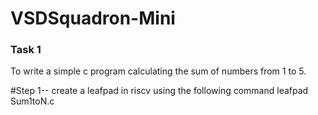# VSDSquadron-Mini
### Task 1
   To write a simple c program calculating the sum of numbers from 1 to 5. 
   
  #Step 1-- create a leafpad in riscv using the following command
    leafpad Sum1toN.c
  
   






